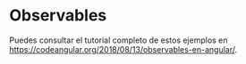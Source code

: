 # Observables

Puedes consultar el tutorial completo de estos ejemplos en https://codeangular.org/2018/08/13/observables-en-angular/.
